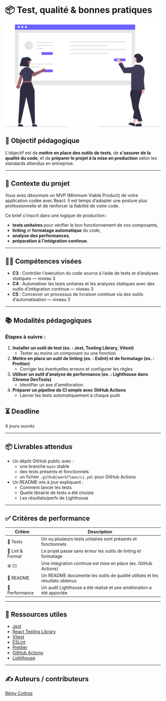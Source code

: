 # 📦 Test, qualité & bonnes pratiques

<img src="./img/testing.svg" alt="testing">

## 🎯 Objectif pédagogique
L'objectif est de **mettre en place des outils de tests**, de **s'assurer de la qualité du code**, et de **préparer le projet à la mise en production** selon les standards attendus en entreprise.

---

## 🧭 Contexte du projet
Vous avez désormais un MVP (Minimum Viable Product) de votre application codée avec React. Il est temps d’adopter une posture plus professionnelle et de renforcer la fiabilité de votre code.

Ce brief s'inscrit dans une logique de production : 
- **tests unitaires** pour vérifier le bon fonctionnement de vos composants,
- **linting** et **formatage automatique** du code,
- **analyse des performances**,
- **préparation à l’intégration continue**.

---

## 👩‍💻 Compétences visées
- **C3** : Contrôler l'exécution du code source à l’aide de tests et d’analyses statiques — niveau 3
- **C4** : Automatiser les tests unitaires et les analyses statiques avec des outils d’intégration continue — niveau 3
- **C5** : Concevoir un processus de livraison continue via des outils d’automatisation — niveau 3

---

## 📚 Modalités pédagogiques

### Étapes à suivre :
1. **Installer un outil de test (ex. : Jest, Testing Library, Vitest)**  
   - Tester au moins un composant ou une fonction
2. **Mettre en place un outil de linting (ex. : Eslint) et de formatage (ex. : Prettier)**
   - Corriger les éventuelles erreurs et configurer les règles
3. **Utiliser un outil d’analyse de performance (ex. : Lighthouse dans Chrome DevTools)**
   - Identifier un axe d'amélioration
4. **Préparer un pipeline de CI simple avec GitHub Actions**
   - Lancer les tests automatiquement à chaque push

## ⏳ Deadline
4 jours ouvrés

---

## 📦 Livrables attendus
- Un dépôt GitHub public avec :
  - une branche `main` stable
  - des tests présents et fonctionnels
  - un fichier `.github/workflows/ci.yml` pour GitHub Actions
- Un README mis à jour expliquant :
  - Comment lancer les tests
  - Quelle librairie de tests a été choisie
  - Les résultats/perfs de Lighthouse

---

## ✅ Critères de performance

| Critère           | Description                                                                 |
| ----------------- | --------------------------------------------------------------------------- |
| 🧪 Tests          | Un ou plusieurs tests unitaires sont présents et fonctionnels               |
| 🧹 Lint & Format  | Le projet passe sans erreur les outils de linting et formatage              |
| ⚙️ CI             | Une intégration continue est mise en place (ex. GitHub Actions)             |
| 📄 README         | Un README documente les outils de qualité utilisés et les résultats obtenus |
| 🚀 Performance    | Un audit Lighthouse a été réalisé et une amélioration a été apportée        |

---

## 🔗 Ressources utiles
- [Jest](https://jestjs.io/)
- [React Testing Library](https://testing-library.com/docs/react-testing-library/intro/)
- [Vitest](https://vitest.dev/)
- [ESLint](https://eslint.org/)
- [Prettier](https://prettier.io/)
- [GitHub Actions](https://docs.github.com/en/actions)
- [Lighthouse](https://developer.chrome.com/docs/lighthouse/overview/)

---

## ✍️ Auteurs / contributeurs

[Rémy Cottrez](https://github.com/Azur-tsx)
